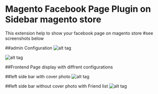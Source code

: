 # Magento Facebook Page Plugin on Sidebar magento store
This extension help to show your facebook page on magento store
#see screenshots below

##admin Configuration
![alt tag](http://lkwebtools.com/mage/screentwo.png)

![alt tag](http://lkwebtools.com/mage/screenone.png)

##Frontend Page display with diffrent configurations

##left side bar with cover photo
![alt tag](http://lkwebtools.com/mage/screenfour.png)

##left side bar without cover photo with Friend list
![alt tag](http://lkwebtools.com/mage/screenthree.png)
